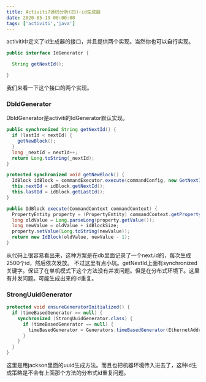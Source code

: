 ```yaml
---
title: Activiti7源码分析(四)-id生成器
date: 2020-05-19 00:00:00
tags: ['activiti','java']
---
```

activiti中定义了id生成器的接口，并且提供两个实现。当然你也可以自行实现。
```Java
public interface IdGenerator {

  String getNextId();

}
```
我们来看一下这个接口的两个实现。
### DbIdGenerator
DbIdGenerator是activiti的IdGenerator默认实现。
```Java
public synchronized String getNextId() {
  if (lastId < nextId) {
    getNewBlock();
  }
  long _nextId = nextId++;
  return Long.toString(_nextId);
}

protected synchronized void getNewBlock() {
  IdBlock idBlock = commandExecutor.execute(commandConfig, new GetNextIdBlockCmd(idBlockSize));
  this.nextId = idBlock.getNextId();
  this.lastId = idBlock.getLastId();
}

public IdBlock execute(CommandContext commandContext) {
  PropertyEntity property = (PropertyEntity) commandContext.getPropertyEntityManager().findById("next.dbid");
  long oldValue = Long.parseLong(property.getValue());
  long newValue = oldValue + idBlockSize;
  property.setValue(Long.toString(newValue));
  return new IdBlock(oldValue, newValue - 1);
}
```
从代码上很容易看出来，这种方案是在db里面记录了一个next.id的，每次生成2500个id，然后依次发放。
不过这里有点小坑。getNextId上面有synchronized关键字。保证了在单机模式下这个方法没有并发问题。但是在分布式环境下。这里有并发问题。可能生成出来的id重复。
### StrongUuidGenerator
```Java
protected void ensureGeneratorInitialized() {
  if (timeBasedGenerator == null) {
    synchronized (StrongUuidGenerator.class) {
      if (timeBasedGenerator == null) {
        timeBasedGenerator = Generators.timeBasedGenerator(EthernetAddress.fromInterface());
      }
    }
  }
}
```
这里是用jackson里面的uuid生成方法。而且也把机器环境传入进去了，这种id生成策略是不会有上面那个方法的分布式id重复问题。
